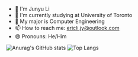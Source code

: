 ### 
- 👨 I'm Junyu Li
- 📖 I'm currently studying at University of Toronto
- 🌱 My major is Computer Engineering
- 📫 How to reach me: ericli.jy@outlook.com
- 😄 Pronouns: He/Him


![Anurag's GitHub stats](https://jy-github-readme.vercel.app/api?username=ericjyli&theme=tokyonight&show_icons=true&count_private=true&include_orgs=true)
![Top Langs](https://jy-github-readme.vercel.app/api/top-langs/?username=ericjyli&theme=tokyonight&count_private=true&include_orgs=true&include_orgs=true&layout=compact)

<!--
(https://github.com/ericjyli/github-readme-stats)
-->

<!--
**ericjyli/ericjyli** is a ✨ _special_ ✨ repository because its `README.md` (this file) appears on your GitHub profile.

Here are some ideas to get you started:

- 🔭 I’m currently working on ...
- 🌱 I’m currently learning ...
- 👯 I’m looking to collaborate on ...
- 🤔 I’m looking for help with ...
- 💬 Ask me about ...
- 📫 How to reach me: ...
- 😄 Pronouns: ...
- ⚡ Fun fact: ...
-->
